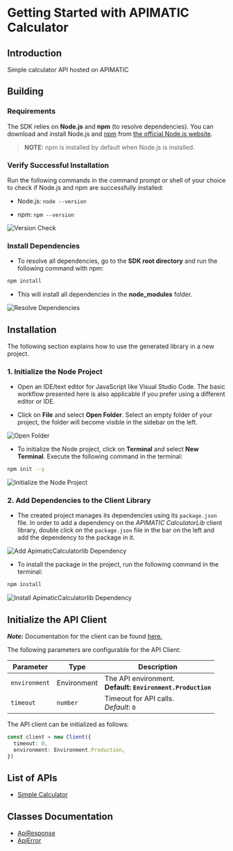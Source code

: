 
# Getting Started with APIMATIC Calculator

## Introduction

Simple calculator API hosted on APIMATIC

## Building

### Requirements

The SDK relies on **Node.js** and **npm** (to resolve dependencies). You can download and install Node.js and [npm](https://www.npmjs.com/) from [the official Node.js website](https://nodejs.org/en/download/).

> **NOTE:** npm is installed by default when Node.js is installed.

### Verify Successful Installation

Run the following commands in the command prompt or shell of your choice to check if Node.js and npm are successfully installed:

* Node.js: `node --version`

* npm: `npm --version`

![Version Check](https://apidocs.io/illustration/typescript?workspaceFolder=APIMATICCalculator&step=versionCheck)

### Install Dependencies

- To resolve all dependencies, go to the **SDK root directory** and run the following command with npm:

```bash
npm install
```

- This will install all dependencies in the **node_modules** folder.

![Resolve Dependencies](https://apidocs.io/illustration/typescript?workspaceFolder=APIMATICCalculator&workspaceName=apimatic-calculatorlib&step=resolveDependency)

## Installation

The following section explains how to use the generated library in a new project.

### 1. Initialize the Node Project

- Open an IDE/text editor for JavaScript like Visual Studio Code. The basic workflow presented here is also applicable if you prefer using a different editor or IDE.

- Click on **File** and select **Open Folder**. Select an empty folder of your project, the folder will become visible in the sidebar on the left.

![Open Folder](https://apidocs.io/illustration/typescript?step=openProject)

- To initialize the Node project, click on **Terminal** and select **New Terminal**. Execute the following command in the terminal:

```bash
npm init --y
```

![Initialize the Node Project](https://apidocs.io/illustration/typescript?step=initializeProject)

### 2. Add Dependencies to the Client Library

- The created project manages its dependencies using its `package.json` file. In order to add a dependency on the *APIMATIC CalculatorLib* client library, double click on the `package.json` file in the bar on the left and add the dependency to the package in it.

![Add ApimaticCalculatorlib Dependency](https://apidocs.io/illustration/typescript?workspaceFolder=APIMATICCalculator&workspaceName=apimatic-calculatorlib&step=importDependency)

- To install the package in the project, run the following command in the terminal:

```bash
npm install
```

![Install ApimaticCalculatorlib Dependency](https://apidocs.io/illustration/typescript?step=installDependency)

## Initialize the API Client

**_Note:_** Documentation for the client can be found [here.](/doc/client.md)

The following parameters are configurable for the API Client:

| Parameter | Type | Description |
|  --- | --- | --- |
| `environment` | Environment | The API environment. <br> **Default: `Environment.Production`** |
| `timeout` | `number` | Timeout for API calls.<br>*Default*: `0` |

The API client can be initialized as follows:

```ts
const client = new Client({
  timeout: 0,
  environment: Environment.Production,
})
```

## List of APIs

* [Simple Calculator](/doc/controllers/simple-calculator.md)

## Classes Documentation

* [ApiResponse](/doc/api-response.md)
* [ApiError](/doc/api-error.md)

